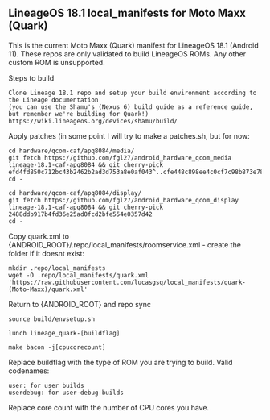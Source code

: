## LineageOS 18.1 local_manifests for Moto Maxx (Quark)

This is the current Moto Maxx (Quark) manifest for LineageOS 18.1 (Android 11). 
These repos are only validated to build LineageOS ROMs. Any other custom ROM is unsupported.

Steps to build

    Clone Lineage 18.1 repo and setup your build environment according to the Lineage documentation
    (you can use the Shamu's (Nexus 6) build guide as a reference guide, but remember we're building for Quark!)
    https://wiki.lineageos.org/devices/shamu/build/
    
Apply patches (in some point I will try to make a patches.sh, but for now:
    
    cd hardware/qcom-caf/apq8084/media/
    git fetch https://github.com/fgl27/android_hardware_qcom_media lineage-18.1-caf-apq8084 && git cherry-pick efd4fd850c712bc43b2462b2ad3d753a8e0af043^..cfe448c898ee4c0cf7c98b873e789c0fd58e6675
    cd -
    
    cd hardware/qcom-caf/apq8084/display/
    git fetch https://github.com/fgl27/android_hardware_qcom_display lineage-18.1-caf-apq8084 && git cherry-pick 2488ddb917b4fd36e25ad0fcd2bfe554e0357d42
    cd -

Copy quark.xml to {ANDROID_ROOT}/.repo/local_manifests/roomservice.xml - create the folder if it doesnt exist:

    mkdir .repo/local_manifests
    wget -O .repo/local_manifests/quark.xml 'https://raw.githubusercontent.com/lucasgsq/local_manifests/quark-(Moto-Maxx)/quark.xml'


Return to {ANDROID_ROOT} and repo sync
    
    source build/envsetup.sh
    
    lunch lineage_quark-[buildflag]
    
    make bacon -j[cpucorecount]

Replace buildflag with the type of ROM you are trying to build. Valid codenames:

    user: for user builds
    userdebug: for user-debug builds


Replace core count with the number of CPU cores you have.
